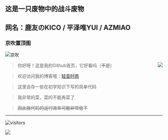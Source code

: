## 这是一只废物中的战斗废物
## 网名：鹿友のKICO / 平泽唯YUI / AZMIAO
### 京吹置顶图
![京吹](https://cdn.jsdelivr.net/gh/azmiao/picture-bed/img/1624068645766.png)

<a href="https://github.com/azmiao">
  <img align="right" src="https://github-readme-stats.vercel.app/api?username=azmiao&theme=buefy&show_icons=true" />
</a>

>你好呀！这是我的Github首页，它好看吗（~~不是~~）

>欢迎访问我的博客哦：<a href="https://www.594594.xyz" target="_blank">轻音时雨</a>

>这里会存一些在初学知识下写的简单代码

>我非常的菜，菜的不能再菜了

>~~因此我代码的运行效率可能非常低下~~

----

![visitors](https://visitor-badge.glitch.me/badge?page_id=azmiao)

<a href="https://github.com/azmiao">
  <img align="center" src="https://github-readme-stats.vercel.app/api/top-langs/?username=azmiao&layout=compact" />
</a>
